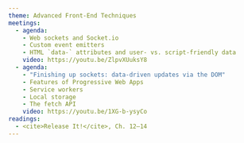 ```yaml
---
theme: Advanced Front-End Techniques
meetings:
  - agenda:
    - Web sockets and Socket.io
    - Custom event emitters
    - HTML `data-` attributes and user- vs. script-friendly data
    video: https://youtu.be/ZlpvXUuksY8
  - agenda:
    - "Finishing up sockets: data-driven updates via the DOM"
    - Features of Progressive Web Apps
    - Service workers
    - Local storage
    - The fetch API
    video: https://youtu.be/1XG-b-ysyCo
readings:
  - <cite>Release It!</cite>, Ch. 12–14
---
```

